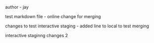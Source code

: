 author - jay

test markdown file - online change for merging

changes to test interactive staging - added line to local to test merging

interactive staginng changes 2
